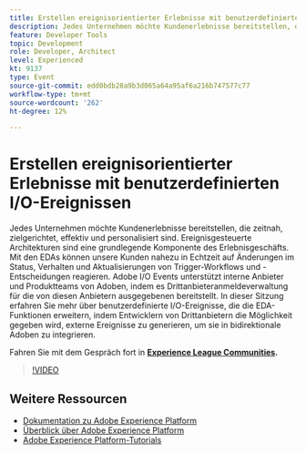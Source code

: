 ```yaml
---
title: Erstellen ereignisorientierter Erlebnisse mit benutzerdefinierten I/O-Ereignissen
description: Jedes Unternehmen möchte Kundenerlebnisse bereitstellen, die zeitnah, zielgerichtet, effektiv und personalisiert sind. Ereignisgesteuerte Architekturen sind eine grundlegende Komponente des Erlebnisgeschäfts. Mit den EDAs können unsere Kunden nahezu in Echtzeit auf Änderungen im Status, Verhalten und Aktualisierungen von Trigger-Workflows und -Entscheidungen reagieren. Adobe I/O Events unterstützt interne Anbieter und Produktteams von Adoben, indem es Drittanbieteranmeldeverwaltung für die von diesen Anbietern ausgegebenen  bereitstellt. In dieser Sitzung erfahren Sie mehr über benutzerdefinierte I/O-Ereignisse, die die EDA-Funktionen erweitern, indem Entwicklern von Drittanbietern die Möglichkeit gegeben wird, externe Ereignisse zu generieren, um sie in bidirektionale Adoben zu integrieren.
feature: Developer Tools
topic: Development
role: Developer, Architect
level: Experienced
kt: 9137
type: Event
source-git-commit: edd0bdb28a9b3d065a64a95af6a216b747577c77
workflow-type: tm+mt
source-wordcount: '262'
ht-degree: 12%

---
```


# Erstellen ereignisorientierter Erlebnisse mit benutzerdefinierten I/O-Ereignissen

Jedes Unternehmen möchte Kundenerlebnisse bereitstellen, die zeitnah, zielgerichtet, effektiv und personalisiert sind. Ereignisgesteuerte Architekturen sind eine grundlegende Komponente des Erlebnisgeschäfts. Mit den EDAs können unsere Kunden nahezu in Echtzeit auf Änderungen im Status, Verhalten und Aktualisierungen von Trigger-Workflows und -Entscheidungen reagieren. Adobe I/O Events unterstützt interne Anbieter und Produktteams von Adoben, indem es Drittanbieteranmeldeverwaltung für die von diesen Anbietern ausgegebenen  bereitstellt. In dieser Sitzung erfahren Sie mehr über benutzerdefinierte I/O-Ereignisse, die die EDA-Funktionen erweitern, indem Entwicklern von Drittanbietern die Möglichkeit gegeben wird, externe Ereignisse zu generieren, um sie in bidirektionale Adoben zu integrieren.

Fahren Sie mit dem Gespräch fort in **[Experience League Communities](https://adobe.ly/3kXfjdx).**

>[!VIDEO](https://video.tv.adobe.com/v/337616/?quality=12&learn=on&hidetitle=true)

## Weitere Ressourcen

- [Dokumentation zu Adobe Experience Platform](https://experienceleague.adobe.com/docs/experience-platform.html?lang=de)
- [Überblick über Adobe Experience Platform](https://experienceleague.adobe.com/docs/experience-platform/landing/home.html?lang=de)
- [Adobe Experience Platform-Tutorials](https://experienceleague.adobe.com/docs/platform-learn/tutorials/overview.html?lang=de)

